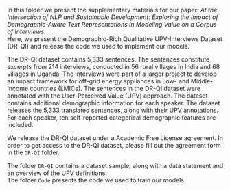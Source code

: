 In this folder we present the supplementary materials for our paper: *At the Intersection of NLP and Sustainable Development: Exploring the Impact of Demographic-Aware Text Representations in Modeling Value on a Corpus of Interviews*.  
Here, we present the Demographic-Rich Qualitative UPV-Interviews Dataset (DR-QI) and release the code we used to implement our models. 

The DR-QI dataset contains 5,333 sentences. The sentences  constitute  excerpts  from  214  interviews,  conducted in 56 rural villages in India and 68 villages in Uganda. The interviews were part of a larger project to develop an impact framework for off-grid energy appliances in Low- and Middle-Income countries (LMICs). The sentences in the DR-QI dataset were annotated with the User-Perceived Value (UPV) approach. The dataset contains additional demographic information for each speaker. The dataset releases the 5,333 translated sentences, along with their UPV annotations. For each speaker, ten self-reported categorical demographic features are included.

We release the DR-QI dataset under a Academic Free License agreement. In order to get access to the DR-QI dataset, please fill out the agreement form in the `DR-QI` folder.

The folder `DR-QI` contains a dataset sample, along with a data statement and an overview of the UPV definitions.  
The folder `Code` presents the code we used to train our models. 
